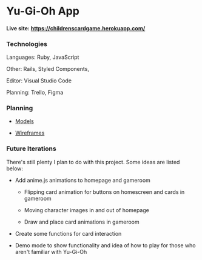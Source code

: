# Yu-Gi-Oh App


#### Live site: https://childrenscardgame.herokuapp.com/



### Technologies


Languages: Ruby, JavaScript

Other: Rails, Styled Components,

Editor: Visual Studio Code

Planning: Trello, Figma

### Planning


- [Models](https://github.com/MichaelCraig7/childrensCardGame/blob/master/ERD.png)

- [Wireframes](https://github.com/MichaelCraig7/childrensCardGame/blob/master/Wireframes.png)

### Future Iterations


There's still plenty I plan to do with this project. Some ideas are listed below:

- Add anime.js animations to homepage and gameroom

  - Flipping card animation for buttons on homescreen and cards in gameroom
  
  - Moving character images in and out of homepage
  
  - Draw and place card animations in gameroom
  
- Create some functions for card interaction

- Demo mode to show functionality and idea of how to play for those who aren't familiar with Yu-Gi-Oh

